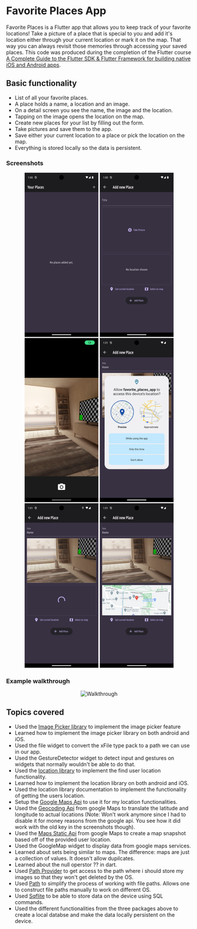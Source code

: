# Favorite Places App

Favorite Places is a Flutter app that allows you to keep track of your favorite locations! Take a picture of a place that is special to you and add it's location either through your current location or mark it on the map. That way you can always revisit those memories through accessing your saved places. This code was produced during the completion of the Flutter course [A Complete Guide to the Flutter SDK & Flutter Framework for building native iOS and Android apps](https://www.udemy.com/course/learn-flutter-dart-to-build-ios-android-apps/learn/lecture/37130436#overview).

## Basic functionality
- List of all your favorite places.
- A place holds a name, a location and an image.
- On a detail screen you see the name, the image and the location.
- Tapping on the image opens the location on the map.
- Create new places for your list by filling out the form.
- Take pictures and save them to the app.
- Save either your current location to a place or pick the location on the map.
- Everything is stored locally so the data is persistent.

### Screenshots 
<div align="center">
  <img src="empty_locations.png" alt="Start screen without locations" width="200"/>
  <img src="form_empty.png" alt="Form to input new locations" width="200"/>
  <img src="taking_picture.png" alt="Using the device's camera to take a picture" width="200"/>
  <img src="allowing_location.png" alt="Using the device's camera to take a picture" width="200"/>
  <img src="loading_location.png" alt="Using the device's camera to take a picture" width="200"/>
  <img src="form_filled.png" alt="Example location form filled out" width="200"/>
</div>

### Example walkthrough
<div align="center">
  <img src="walkthrough.gif" alt="Walkthrough" width="200"/>
</div>

## Topics covered 

- Used the [Image Picker library](https://pub.dev/packages/image_picker) to implement the image picker feature
- Learned how to implement the image picker library on both android and iOS.
- Used the file widget to convert the xFile type pack to a path we can use in our app.
- Used the GestureDetector widget to detect input and gestures on widgets that normally wouldn't be able to do that.
- Used the [location library](https://pub.dev/packages/location) to implement the find user location functionality.
- Learned how to implement the location library on both android and iOS.
- Used the location library documentation to implement the functionality of getting the users location.
- Setup the [Google Maps Api](https://console.cloud.google.com/google/maps-apis/discover) to use it for my location functionalities.
- Used the [Geocoding Api](https://developers.google.com/maps/documentation/geocoding/requests-reverse-geocoding#reverse-example) from google Maps to translate the latitude and longitude to actual locations (Note: Won't work anymore since I had to disable it for money reasons from the google api. You see how it did work with the old key in the screenshots though).
- Used the [Maps Static Api](https://developers.google.com/maps/documentation/maps-static/overview) from google Maps to create a map snapshot based off of the provided user location.
- Used the GoogleMap widget to display data from google maps services.
- Learned about sets being similar to maps. The difference: maps are just a collection of values. It doesn't allow dupilcates.
- Learned about the null operstor ?? in dart.
- Used [Path Provider](https://pub.dev/packages/path_provider) to get access to the path where i should store my images so that they won't get deleted by the OS.
- Used [Path](https://pub.dev/packages/path) to simplify the process of working with file paths. Allows one to construct file paths manually to work on different OS.
- Used [Sqflite](https://pub.dev/packages/sqflite) to be able to store data on the device using SQL commands.
- Used the different functionalities from the three packages above to create a local databse and make the data locally persistent on the device.